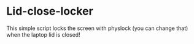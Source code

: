 # Lid-close-locker

This simple script locks the screen with physlock (you can change that) when the laptop lid is closed!
